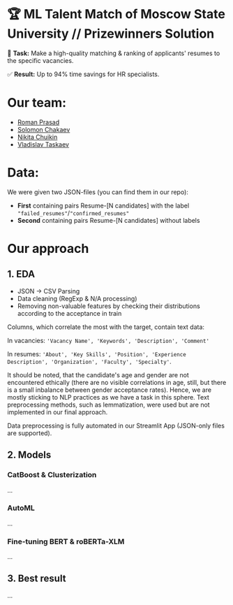 # 🏆 ML Talent Match of Moscow State University // Prizewinners Solution
📝 **Task:**
Make a high-quality matching & ranking of applicants' resumes to the specific vacancies.

✅ **Result:**
Up to 94% time savings for HR specialists.

# Our team:
* [Roman Prasad](https://github.com/gblssroman)
* [Solomon Chakaev](https://github.com/veidlink)
* [Nikita Chuikin](https://github.com/AnalyseOptimize)
* [Vladislav Taskaev](https://github.com/vladik-pwnz)

# Data:
We were given two JSON-files (you can find them in our repo):

* **First** containing pairs Resume-[N candidates] with the label ```"failed_resumes"```/```"confirmed_resumes"```
* **Second** containing pairs Resume-[N candidates] without labels

# Our approach
## 1. EDA
* JSON -> CSV Parsing
* Data cleaning (RegExp & N/A processing)
* Removing non-valuable features by checking their distributions according to the acceptance in train

Columns, which correlate the most with the target, contain text data:

In vacancies:
```'Vacancy Name', 'Keywords', 'Description', 'Comment'```

In resumes: 
```'About', 'Key Skills', 'Position', 'Experience Description', 'Organization', 'Faculty', 'Specialty'```.

It should be noted, that the candidate's age and gender are not encountered ethically (there are no visible correlations in age, still, but 
there is a small inbalance between gender acceptance rates). Hence, we are mostly sticking to NLP practices as we have a task in this sphere.
Text preprocessing methods, such as lemmatization, were used but are not implemented in our final approach.

Data preprocessing is fully automated in our Streamlit App (JSON-only files are supported).


## 2. Models
### CatBoost & Clusterization
...

### AutoML
...

### Fine-tuning BERT & roBERTa-XLM
...

## 3. Best result
...

